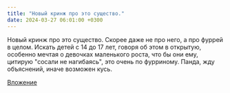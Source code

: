 ```yaml
---
title: "Новый кринж про это существо."
date: 2024-03-27 06:01:00 +0300
---
```


Новый кринж про это существо.
Скорее даже не про него, а про фуррей в целом.
Искать детей с 14 до 17 лет, говоря об этом в открытую, особенно мечтая о девочках маленького роста, что бы они ему, цитирую "сосали не нагибаясь", это очень по фурриному.
Панда, жду объяснений, иначе возможен кусь.

[Вложение](https://vk.com/photo41076938_457250646)
